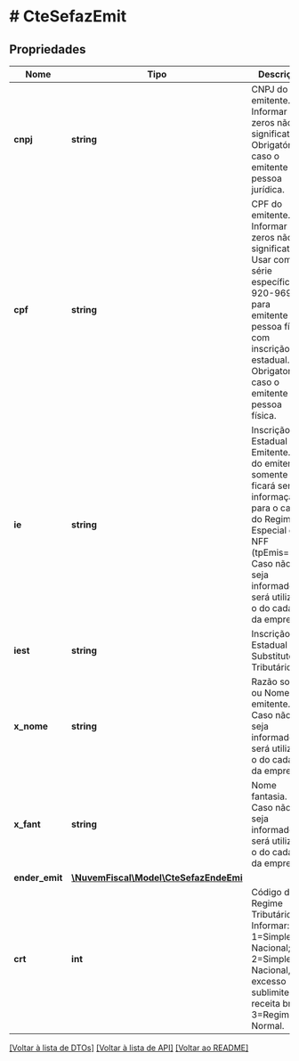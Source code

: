 # # CteSefazEmit

## Propriedades

Nome | Tipo | Descrição | Comentários
------------ | ------------- | ------------- | -------------
**cnpj** | **string** | CNPJ do emitente.  Informar zeros não significativos.  Obrigatório caso o emitente seja pessoa jurídica. | [optional]
**cpf** | **string** | CPF do emitente.  Informar zeros não significativos.    Usar com série específica 920-969 para emitente pessoa física com inscrição estadual.  Obrigatorio caso o emitente seja pessoa física. | [optional]
**ie** | **string** | Inscrição Estadual do Emitente.  A IE do emitente somente ficará sem informação para o caso do Regime Especial da NFF (tpEmis&#x3D;3).  Caso não seja informado, será utilizado o do cadastro da empresa. | [optional]
**iest** | **string** | Inscrição Estadual do Substituto Tributário. | [optional]
**x_nome** | **string** | Razão social ou Nome do emitente.  Caso não seja informado, será utilizado o do cadastro da empresa. | [optional]
**x_fant** | **string** | Nome fantasia.  Caso não seja informado, será utilizado o do cadastro da empresa. | [optional]
**ender_emit** | [**\NuvemFiscal\Model\CteSefazEndeEmi**](CteSefazEndeEmi.md) |  | [optional]
**crt** | **int** | Código do Regime Tributário.  Informar: 1&#x3D;Simples Nacional;   2&#x3D;Simples Nacional, excesso sublimite de receita bruta;  3&#x3D;Regime Normal. | [optional]

[[Voltar à lista de DTOs]](../../README.md#models) [[Voltar à lista de API]](../../README.md#endpoints) [[Voltar ao README]](../../README.md)
